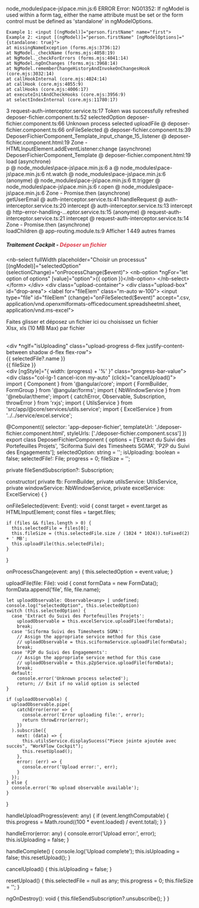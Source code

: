 node_modules\pace-js\pace.min.js:6 ERROR 
Error: NG01352: If ngModel is used within a form tag, either the name attribute must be set or the form
    control must be defined as 'standalone' in ngModelOptions.

    Example 1: <input [(ngModel)]="person.firstName" name="first">
    Example 2: <input [(ngModel)]="person.firstName" [ngModelOptions]="{standalone: true}">
    at missingNameException (forms.mjs:3736:12)
    at NgModel._checkName (forms.mjs:4058:19)
    at NgModel._checkForErrors (forms.mjs:4041:14)
    at NgModel.ngOnChanges (forms.mjs:3968:14)
    at NgModel.rememberChangeHistoryAndInvokeOnChangesHook (core.mjs:3032:14)
    at callHookInternal (core.mjs:4024:14)
    at callHook (core.mjs:4055:9)
    at callHooks (core.mjs:4006:17)
    at executeInitAndCheckHooks (core.mjs:3956:9)
    at selectIndexInternal (core.mjs:11780:17)
3
request-auth-interceptor.service.ts:17 Token was successfully refreshed
deposer-fichier.component.ts:52 selectedOption 
deposer-fichier.component.ts:66 Unknown process selected
uploadFile	@	deposer-fichier.component.ts:66
onFileSelected	@	deposer-fichier.component.ts:39
DeposerFichierComponent_Template_input_change_15_listener	@	deposer-fichier.component.html:19
Zone - HTMLInputElement.addEventListener:change (asynchrone)		
DeposerFichierComponent_Template	@	deposer-fichier.component.html:19
load (asynchrone)		
p	@	node_modules\pace-js\pace.min.js:6
a	@	node_modules\pace-js\pace.min.js:6
nt.watch	@	node_modules\pace-js\pace.min.js:6
(anonyme)	@	node_modules\pace-js\pace.min.js:6
tt.trigger	@	node_modules\pace-js\pace.min.js:6
r.open	@	node_modules\pace-js\pace.min.js:6
Zone - Promise.then (asynchrone)		
getUserEmail	@	auth-interceptor.service.ts:41
handleRequest	@	auth-interceptor.service.ts:20
intercept	@	auth-interceptor.service.ts:13
intercept	@	http-error-handling-…eptor.service.ts:15
(anonyme)	@	request-auth-interceptor.service.ts:21
intercept	@	request-auth-interceptor.service.ts:14
Zone - Promise.then (asynchrone)		
loadChildren	@	app-routing.module.ts:9
Afficher 1 449 autres frames
<nb-card accent="primary" class="">
    <nb-card-header>
      <h5 class="title-animation title-heading text-uppercase my-auto p-2">Traitement Cockpit - 
        <span style="color:#DC3545">Déposer un fichier</span>
      </h5>
    </nb-card-header>
    <nb-card-body>
      <div class="d-flex justify-content-center box">
        <div class="w-50">
          <form>
            <nb-select fullWidth placeholder="Choisir un processus" [(ngModel)]="selectedOption" (selectionChange)="onProcessChange($event)">
              <nb-option *ngFor="let option of options" [value]="option">{{ option }}</nb-option>
            </nb-select>
          </form>
        </div>
        <div class="upload-container">
          <div class="upload-box" id="drop-area">
            <label for="fileElem" class="m-auto w-100">
              <input type="file" id="fileElem" (change)="onFileSelected($event)" accept=".csv, application/vnd.openxmlformats-officedocument.spreadsheetml.sheet, application/vnd.ms-excel">
              <div class="upload-box-img">
                <nb-icon icon="file-excel-2-line"></nb-icon>
              </div>
              <div class="upload-box-description">
                <p>Faites glisser et déposez un fichier ici ou <span class="fw-bold text-danger">choisissez un fichier</span><br>
                  <span class="text-muted">Xlsx, xls (10 MB Max) par fichier</span>
                </p>
              </div>
            </label>
          </div>
          <br>
          <div *ngIf="isUploading" class="upload-progress d-flex justify-content-between shadow d-flex flex-row">
            <div class="col-lg-1 upload-progress-icon my-auto">
              <nb-icon icon="file-text-line"></nb-icon>
            </div>
            <div class="col-md-8 col-lg-10 upload-progress-values my-auto">
              <div class="file-name fw-bold">{{ selectedFile?.name }}</div>
              <div class="file-size text-muted">{{ fileSize }}</div>
              <div class="progress-bar w-100">
                <div [ngStyle]="{ width: (progress) + '%' }" class="progress-bar-value"></div>
              </div>
            </div>
            <div class="col-lg-1 cancel-icon my-auto" (click)="cancelUpload()">
              <nb-icon icon="xmark" pack="fas"></nb-icon>
            </div>
          </div>
        </div>
      </div>
    </nb-card-body>
  </nb-card>
  import { Component } from '@angular/core';
import { FormBuilder, FormGroup } from '@angular/forms';
import { NbWindowService } from '@nebular/theme';
import { catchError, Observable, Subscription, throwError } from 'rxjs';
import { UtilsService } from 'src/app/@core/services/utils.service';
import { ExcelService } from '../../service/excel.service';

@Component({
  selector: 'app-deposer-fichier',
  templateUrl: './deposer-fichier.component.html',
  styleUrls: ['./deposer-fichier.component.scss']
})
export class DeposerFichierComponent {
  options = ['Extract du Suivi des Portefeuilles Projets', 
             'Sciforma Suivi des Timesheets SGMA', 
             'P2P du Suivi des Engagements'];
  selectedOption: string = '';
  isUploading: boolean = false;
  selectedFile!: File;
  progress = 0;
  fileSize = '';
  
  private fileSendSubscription?: Subscription;

  constructor(
    private fb: FormBuilder,
    private utilsService: UtilsService,
    private windowService: NbWindowService,
    private excelService: ExcelService) {
  }

  onFileSelected(event: Event): void {
    const target = event.target as HTMLInputElement;
    const files = target.files;

    if (files && files.length > 0) {
      this.selectedFile = files[0];
      this.fileSize = (this.selectedFile.size / (1024 * 1024)).toFixed(2) + ' MB';
      this.uploadFile(this.selectedFile);
    }
  }

  onProcessChange(event: any) {
    this.selectedOption = event.value;
  }

  uploadFile(file: File): void {
    const formData = new FormData();
    formData.append('file', file, file.name);
  
    let uploadObservable: Observable<any> | undefined;
    console.log("selectedOption", this.selectedOption)
    switch (this.selectedOption) {
      case 'Extract du Suivi des Portefeuilles Projets':
        uploadObservable = this.excelService.uploadFilee(formData);
        break;
      case 'Sciforma Suivi des Timesheets SGMA':
        // Assign the appropriate service method for this case
        // uploadObservable = this.sciformaService.uploadFile(formData);
        break;
      case 'P2P du Suivi des Engagements':
        // Assign the appropriate service method for this case
        // uploadObservable = this.p2pService.uploadFile(formData);
        break;
      default:
        console.error('Unknown process selected');
        return; // Exit if no valid option is selected
    }
  
    if (uploadObservable) {
      uploadObservable.pipe(
        catchError(error => {
          console.error('Error uploading file:', error);
          return throwError(error);
        })
      ).subscribe({
        next: (data) => {
          this.utilsService.displaySucess("Piece jointe ajoutée avec succès", "WorkFlow Cockpit");
          this.resetUpload();
        },
        error: (err) => {
          console.error('Upload error:', err);
        }
      });
    } else {
      console.error('No upload observable available');
    }
  }
  
  handleUploadProgress(event: any) {
    if (event.lengthComputable) {
      this.progress = Math.round((100 * event.loaded) / event.total);
    }
  }

  handleError(error: any) {
    console.error('Upload error:', error);
    this.isUploading = false;
  }

  handleComplete() {
    console.log('Upload complete');
    this.isUploading = false;
    this.resetUpload();
  }

  cancelUpload() {
    this.isUploading = false;
  }

  resetUpload() {
    this.selectedFile = null as any;
    this.progress = 0;
    this.fileSize = '';
  }

  ngOnDestroy(): void {
    this.fileSendSubscription?.unsubscribe();
  }
}
